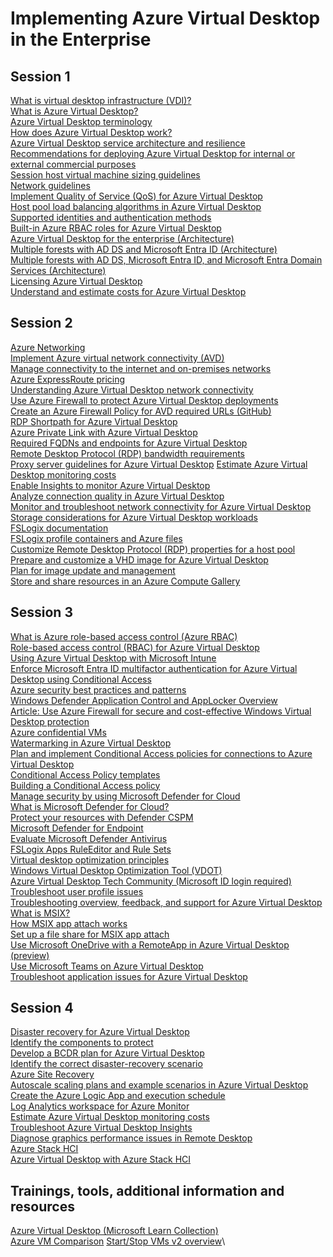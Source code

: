 # Implementing Azure Virtual Desktop in the Enterprise

## Session 1

[What is virtual desktop infrastructure (VDI)?](https://azure.microsoft.com/en-us/resources/cloud-computing-dictionary/what-is-virtual-desktop-infrastructure-vdi?WT.mc_id=AZ-MVP-5002880)\
[What is Azure Virtual Desktop?](https://learn.microsoft.com/azure/virtual-desktop/overview?WT.mc_id=AZ-MVP-5002880)\
[Azure Virtual Desktop terminology](https://learn.microsoft.com/en-us/azure/virtual-desktop/terminology)\
[How does Azure Virtual Desktop work?](https://learn.microsoft.com/training/modules/m365-wvd-intro/3-how-windows-virtual-desktop-works/?WT.mc_id=AZ-MVP-5002880)\
[Azure Virtual Desktop service architecture and resilience](https://learn.microsoft.com/azure/virtual-desktop/service-architecture-resilience?WT.mc_id=AZ-MVP-5002880)\
[Recommendations for deploying Azure Virtual Desktop for internal or external commercial purposes](https://learn.microsoft.com/azure/virtual-desktop/organization-internal-external-commercial-purposes-recommendations?WT.mc_id=AZ-MVP-5002880)\
[Session host virtual machine sizing guidelines](https://learn.microsoft.com/windows-server/remote/remote-desktop-services/virtual-machine-recs?WT.mc_id=AZ-MVP-5002880)\
[Network guidelines](https://learn.microsoft.com/en-us/windows-server/remote/remote-desktop-services/network-guidance?WT.mc_id=AZ-MVP-5002880)\
[Implement Quality of Service (QoS) for Azure Virtual Desktop](https://learn.microsoft.com/azure/virtual-desktop/rdp-quality-of-service-qos?WT.mc_id=AZ-MVP-5002880)\
[Host pool load balancing algorithms in Azure Virtual Desktop](https://learn.microsoft.com/azure/virtual-desktop/host-pool-load-balancing?WT.mc_id=AZ-MVP-5002880)\
[Supported identities and authentication methods](https://learn.microsoft.com/azure/virtual-desktop/authentication?WT.mc_id=AZ-MVP-5002880)\
[Built-in Azure RBAC roles for Azure Virtual Desktop](https://learn.microsoft.com/azure/virtual-desktop/rbac?WT.mc_id=AZ-MVP-5002880)\
[Azure Virtual Desktop for the enterprise (Architecture)](https://learn.microsoft.com/azure/architecture/example-scenario/azure-virtual-desktop/azure-virtual-desktop?WT.mc_id=AZ-MVP-5002880)\
[Multiple forests with AD DS and Microsoft Entra ID (Architecture)](https://learn.microsoft.com/azure/architecture/example-scenario/azure-virtual-desktop/multi-forest?WT.mc_id=AZ-MVP-5002880)\
[Multiple forests with AD DS, Microsoft Entra ID, and Microsoft Entra Domain Services (Architecture)](https://learn.microsoft.com/azure/architecture/example-scenario/azure-virtual-desktop/multi-forest-azure-managed?WT.mc_id=AZ-MVP-5002880)\
[Licensing Azure Virtual Desktop](https://learn.microsoft.com/azure/virtual-desktop/licensing?WT.mc_id=AZ-MVP-5002880)\
[Understand and estimate costs for Azure Virtual Desktop](https://learn.microsoft.com/azure/virtual-desktop/understand-estimate-costs?WT.mc_id=AZ-MVP-5002880)

## Session 2

[Azure Networking](https://learn.microsoft.com/azure/virtual-network/virtual-networks-overview?WT.mc_id=AZ-MVP-5002880)\
[Implement Azure virtual network connectivity (AVD)](https://learn.microsoft.com/training/modules/implement-manage-networking-azure-virtual-desktop/?WT.mc_id=AZ-MVP-5002880)\
[Manage connectivity to the internet and on-premises networks](https://learn.microsoft.com/training/modules/implement-manage-networking-azure-virtual-desktop/?WT.mc_id=AZ-MVP-5002880)\
[Azure ExpressRoute pricing](https://azure.microsoft.com/pricing/details/expressroute/?WT.mc_id=AZ-MVP-5002880)\
[Understanding Azure Virtual Desktop network connectivity](https://learn.microsoft.com/en-us/azure/virtual-desktop/network-connectivity?WT.mc_id=AZ-MVP-5002880)\
[Use Azure Firewall to protect Azure Virtual Desktop deployments](https://learn.microsoft.com/azure/firewall/protect-azure-virtual-desktop?WT.mc_id=ES-MVP-5002880)\
[Create an Azure Firewall Policy for AVD required URLs (GitHub)](https://github.com/Azure/RDS-Templates/tree/master/AzureFirewallPolicyForAVD?WT.mc_id=ES-MVP-5002880)\
[RDP Shortpath for Azure Virtual Desktop](https://learn.microsoft.com/azure/virtual-desktop/rdp-shortpath?WT.mc_id=AZ-MVP-5002880)\
[Azure Private Link with Azure Virtual Desktop](https://learn.microsoft.com/azure/virtual-desktop/private-link-overview?WT.mc_id=AZ-MVP-5002880)\
[Required FQDNs and endpoints for Azure Virtual Desktop](https://learn.microsoft.com/azure/virtual-desktop/required-fqdn-endpoint?WT.mc_id=AZ-MVP-5002880)\
[Remote Desktop Protocol (RDP) bandwidth requirements](https://learn.microsoft.com/azure/virtual-desktop/rdp-bandwidth?WT.mc_id=AZ-MVP-5002880)\
[Proxy server guidelines for Azure Virtual Desktop](https://learn.microsoft.com/en-us/azure/virtual-desktop/proxy-server-support)
[Estimate Azure Virtual Desktop monitoring costs](https://learn.microsoft.com/azure/virtual-desktop/insights-costs?WT.mc_id=AZ-MVP-5002880)\
[Enable Insights to monitor Azure Virtual Desktop](https://learn.microsoft.com/en-us/azure/virtual-desktop/insights?WT.mc_id=AZ-MVP-5002880)\
[Analyze connection quality in Azure Virtual Desktop](https://learn.microsoft.com/azure/virtual-desktop/connection-latency?WT.mc_id=AZ-MVP-5002880)\
[Monitor and troubleshoot network connectivity for Azure Virtual Desktop](https://learn.microsoft.com/training/modules/implement-manage-networking-azure-virtual-desktop/?WT.mc_id=AZ-MVP-5002880)\
[Storage considerations for Azure Virtual Desktop workloads](https://learn.microsoft.com/azure/well-architected/azure-virtual-desktop/storage?WT.mc_id=AZ-MVP-5002880)\
[FSLogix documentation](https://learn.microsoft.com/fslogix/?WT.mc_id=AZ-MVP-5002880)\
[FSLogix profile containers and Azure files](https://learn.microsoft.com/azure/virtual-desktop/fslogix-containers-azure-files?WT.mc_id=AZ-MVP-5002880)\
[Customize Remote Desktop Protocol (RDP) properties for a host pool](https://learn.microsoft.com/azure/virtual-desktop/customize-rdp-properties?WT.mc_id=AZ-MVP-5002880)\
[Prepare and customize a VHD image for Azure Virtual Desktop](https://learn.microsoft.com/azure/virtual-desktop/set-up-customize-master-image?WT.mc_id=AZ-MVP-5002880)\
[Plan for image update and management](https://learn.microsoft.com/en-us/training/modules/create-manage-session-host-image/4-plan-for-image-update-management/?WT.mc_id=AZ-MVP-5002880)\
[Store and share resources in an Azure Compute Gallery](https://learn.microsoft.com/azure/virtual-machines/azure-compute-gallery?WT.mc_id=AZ-MVP-5002880)

## Session 3

[What is Azure role-based access control (Azure RBAC)](https://learn.microsoft.com/azure/role-based-access-control/overview?WT.mc_id=ES-MVP-5002880)\
[Role-based access control (RBAC) for Azure Virtual Desktop](https://learn.microsoft.com/azure/virtual-desktop/rbac?WT.mc_id=AZ-MVP-5002880?WT.mc_id=ES-MVP-5002880)\
[Using Azure Virtual Desktop with Microsoft Intune](https://learn.microsoft.com/en-us/training/modules/manage-access/4-use-azure-virtual-desktop-with-intune/?WT.mc_id=AZ-MVP-5002880)\
[Enforce Microsoft Entra ID multifactor authentication for Azure Virtual Desktop using Conditional Access](https://learn.microsoft.com/azure/virtual-desktop/set-up-mfa?WT.mc_id=ES-MVP-5002880)\
[Azure security best practices and patterns](https://learn.microsoft.com/azure/security/fundamentals/best-practices-and-patterns?WT.mc_id=ES-MVP-5002880)\
[Windows Defender Application Control and AppLocker Overview](https://learn.microsoft.com/windows/security/application-security/application-control/windows-defender-application-control/wdac-and-applocker-overview?WT.mc_id=ES-MVP-5002880)\
[Article: Use Azure Firewall for secure and cost-effective Windows Virtual Desktop protection](https://azure.microsoft.com/en-us/blog/use-azure-firewall-for-secure-and-cost-effective-windows-virtual-desktop-protection?WT.mc_id=ES-MVP-5002880)\
[Azure confidential VMs](https://learn.microsoft.com/azure/confidential-computing/confidential-vm-overview?WT.mc_id=AZ-MVP-5002880)\
[Watermarking in Azure Virtual Desktop](https://learn.microsoft.com/azure/virtual-desktop/watermarking?WT.mc_id=AZ-MVP-5002880)\
[Plan and implement Conditional Access policies for connections to Azure Virtual Desktop](https://learn.microsoft.com/training/modules/manage-security/2-plan-implement-conditional-access-policies-for-connections/?WT.mc_id=ES-MVP-5002880)\
[Conditional Access Policy templates](https://learn.microsoft.com/entra/identity/conditional-access/concept-conditional-access-policy-common?WT.mc_id=ES-MVP-5002880)\
[Building a Conditional Access policy](https://learn.microsoft.com/entra/identity/conditional-access/concept-conditional-access-policies?WT.mc_id=ES-MVP-5002880)\
[Manage security by using Microsoft Defender for Cloud](https://learn.microsoft.com/training/modules/manage-security/5-manage-security-by-using-azure-security-center/?WT.mc_id=AZ-MVP-5002880)\
[What is Microsoft Defender for Cloud?](https://learn.microsoft.com/azure/defender-for-cloud/defender-for-cloud-introduction?WT.mc_id=ES-MVP-5002880)\
[Protect your resources with Defender CSPM](https://learn.microsoft.com/azure/defender-for-cloud/tutorial-enable-cspm-plan?WT.mc_id=AZ-MVP-5002880)\
[Microsoft Defender for Endpoint](https://learn.microsoft.com/defender-endpoint/microsoft-defender-endpoint?WT.mc_id=ES-MVP-5002880)\
[Evaluate Microsoft Defender Antivirus](https://learn.microsoft.com/defender-endpoint/evaluate-microsoft-defender-antivirus?WT.mc_id=ES-MVP-5002880)\
[FSLogix Apps RuleEditor and Rule Sets](https://learn.microsoft.com/fslogix/concepts-fslogix-apps-rule-editor-rule-sets?WT.mc_id=AZ-MVP-5002880)\
[Virtual desktop optimization principles](https://learn.microsoft.com/training/modules/configure-user-experience-settings/2-virtual-desktop-optimization-principles/?WT.mc_id=AZ-MVP-5002880)\
[Windows Virtual Desktop Optimization Tool (VDOT)](https://github.com/The-Virtual-Desktop-Team/Virtual-Desktop-Optimization-Tool?WT.mc_id=AZ-MVP-5002880)\
[Azure Virtual Desktop Tech Community (Microsoft ID login required)](https://techcommunity.microsoft.com/t5/azure-virtual-desktop/bd-p/AzureVirtualDesktopForum?WT.mc_id=AZ-MVP-5002880)\
[Troubleshoot user profile issues](https://learn.microsoft.com/training/modules/configure-user-experience-settings/10-troubleshoot-user-profile-issues/?WT.mc_id=AZ-MVP-5002880)\
[Troubleshooting overview, feedback, and support for Azure Virtual Desktop](https://learn.microsoft.com/azure/virtual-desktop/troubleshoot-set-up-overview?WT.mc_id=AZ-MVP-5002880)\
[What is MSIX?](https://learn.microsoft.com/windows/msix/overview?WT.mc_id=AZ-MVP-5002880)\
[How MSIX app attach works](https://learn.microsoft.com/training/modules/install-configure-apps-session-host/3-how-msix-app-attach-works/?WT.mc_id=AZ-MVP-5002880)\
[Set up a file share for MSIX app attach](https://learn.microsoft.com/training/modules/install-configure-apps-session-host/4-setup-file-share-for-msix-app-attach/?WT.mc_id=AZ-MVP-5002880)\
[Use Microsoft OneDrive with a RemoteApp in Azure Virtual Desktop (preview)](https://learn.microsoft.com/azure/virtual-desktop/onedrive-remoteapp?WT.mc_id=AZ-MVP-5002880)\
[Use Microsoft Teams on Azure Virtual Desktop](https://learn.microsoft.com/en-us/azure/virtual-desktop/teams-on-avd?WT.mc_id=AZ-MVP-5002880)\
[Troubleshoot application issues for Azure Virtual Desktop](https://learn.microsoft.com/training/modules/install-configure-apps-session-host/10-troubleshoot-application-issues-user-input-delay/?WT.mc_id=AZ-MVP-5002880)

## Session 4

[Disaster recovery for Azure Virtual Desktop](https://learn.microsoft.com/training/modules/plan-implement-business-continuity-disaster-recovery/2-disaster-recovery-for-azure-virtual-desktop/?WT.mc_id=AZ-MVP-5002880)\
[Identify the components to protect](https://learn.microsoft.com/training/modules/business-continuity-disaster-recovery-azure-virtual-desktop/2-identify-components-to-protect/?WT.mc_id=AZ-MVP-5002880)\
[Develop a BCDR plan for Azure Virtual Desktop](https://learn.microsoft.com/training/modules/business-continuity-disaster-recovery-azure-virtual-desktop/3-develop-bcdr-plan-azure-virtual-desktop?WT.mc_id=AZ-MVP-5002880)\
[Identify the correct disaster-recovery scenario](https://learn.microsoft.com/training/modules/business-continuity-disaster-recovery-azure-virtual-desktop/4-identify-correct-dr-scenario/?WT.mc_id=AZ-MVP-5002880)\
[Azure Site Recovery](https://learn.microsoft.com/azure/site-recovery/site-recovery-overview?WT.mc_id=AZ-MVP-5002880)\
[Autoscale scaling plans and example scenarios in Azure Virtual Desktop](https://learn.microsoft.com/azure/virtual-desktop/autoscale-scenarios?WT.mc_id=AZ-MVP-5002880)\
[Create the Azure Logic App and execution schedule](https://learn.microsoft.com/training/modules/automate-azure-virtual-desktop-management-tasks/5-create-azure-logic-app-execution-schedule/?WT.mc_id=AZ-MVP-5002880)\
[Log Analytics workspace for Azure Monitor](https://learn.microsoft.com/training/modules/monitor-manage-performance-health/3-log-analytics-workspace-for-azure-monitor/?WT.mc_id=AZ-MVP-5002880)\
[Estimate Azure Virtual Desktop monitoring costs](https://learn.microsoft.com/azure/virtual-desktop/insights-costs?WT.mc_id=AZ-MVP-5002880)\
[Troubleshoot Azure Virtual Desktop Insights](https://learn.microsoft.com/azure/virtual-desktop/troubleshoot-insights?WT.mc_id=AZ-MVP-5002880)\
[Diagnose graphics performance issues in Remote Desktop](https://learn.microsoft.com/azure/virtual-desktop/remotefx-graphics-performance-counters?WT.mc_id=AZ-MVP-5002880)\
[Azure Stack HCI](https://azure.microsoft.com/en-us/products/azure-stack/hci?WT.mc_id=AZ-MVP-5002880)\
[Azure Virtual Desktop with Azure Stack HCI](https://learn.microsoft.com/azure/virtual-desktop/azure-stack-hci-overview?WT.mc_id=AZ-MVP-5002880)

## Trainings, tools, additional information and resources

[Azure Virtual Desktop (Microsoft Learn Collection)](https://learn.microsoft.com/en-us/collections/zkmncknn57180w?&sharingId=AZ-MVP-5002880)\
[Azure VM Comparison](https://cloudprice.net/?region=uksouth&currency=EUR)
[Start/Stop VMs v2 overview](https://learn.microsoft.com/azure/azure-functions/start-stop-vms/overview?WT.mc_id=AZ-MVP-5002880)\
